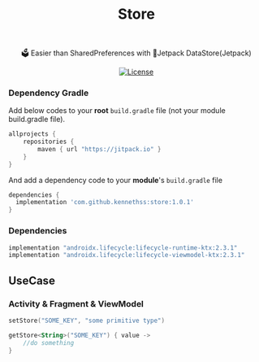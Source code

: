 <h1 align="center">Store</h1></br>

<p align="center">
🗳 Easier than SharedPreferences with 🚀Jetpack DataStore(Jetpack)
</p>



<p align="center">
  <a href="https://opensource.org/licenses/Apache-2.0"><img alt="License" src="https://img.shields.io/badge/License-Apache%202.0-blue.svg"/></a>
</p>


### Dependency Gradle 

Add below codes to your **root** `build.gradle` file (not your module build.gradle file).

```groovy
allprojects {
    repositories {
        maven { url "https://jitpack.io" }
    }
}
```

And add a dependency code to your **module**'s `build.gradle` file

```groovy
dependencies {
  implementation 'com.github.kennethss:store:1.0.1'
}
```

### Dependencies

```groovy
implementation "androidx.lifecycle:lifecycle-runtime-ktx:2.3.1"
implementation "androidx.lifecycle:lifecycle-viewmodel-ktx:2.3.1"
```



## UseCase

### Activity & Fragment & ViewModel

```kotlin
setStore("SOME_KEY", "some primitive type")

getStore<String>("SOME_KEY") { value ->
	//do something
}
```
